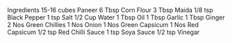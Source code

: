 Ingredients
15-16 cubes Paneer
6 Tbsp Corn Flour
3 Tbsp Maida
1/8 tsp Black Pepper
1 tsp Salt
1/2 Cup Water
1 Tbsp Oil
1 Tbsp Garlic
1 Tbsp Ginger
2 Nos Green Chillies
1 Nos Onion
1 Nos Green Capsicum
1 Nos Red Capsicum
1/2 tsp Red Chilli Sauce
1 tsp Soya Sauce
1/2 tsp Vinegar